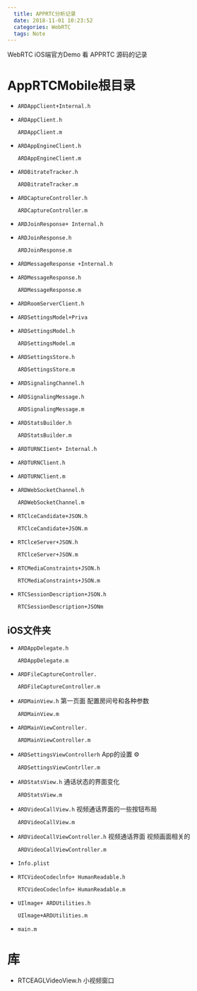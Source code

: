 ```yaml
---
  title: APPRTC分析记录
  date: 2018-11-01 10:23:52
  categories: WebRTC
  tags: Note
---
```


  WebRTC iOS端官方Demo 看 APPRTC 源码的记录

  <!---more--->

  # AppRTCMobile根目录

  - `ARDAppClient+Internal.h`

  - `ARDAppClient.h`

    `ARDAppClient.m`

  - `ARDAppEngineClient.h`

    `ARDAppEngineClient.m`

  - `ARDBitrateTracker.h`

    `ARDBitrateTracker.m`

  - `ARDCaptureController.h`

    `ARDCaptureController.m`

  - `ARDJoinResponse+ Internal.h`

  - `ARDJoinResponse.h`

    `ARDJoinResponse.m`

  - `ARDMessageResponse +Internal.h`

  - `ARDMessageResponse.h`

    `ARDMessageResponse.m`

  - `ARDRoomServerClient.h`

  - `ARDSettingsModel+Priva`

  - `ARDSettingsModel.h`

    `ARDSettingsModel.m`

  - `ARDSettingsStore.h`

    `ARDSettingsStore.m`

  - `ARDSignalingChannel.h`

  - `ARDSignalingMessage.h`

    `ARDSignalingMessage.m`

  - `ARDStatsBuilder.h`

    `ARDStatsBuilder.m`

  - `ARDTURNCIient+ Internal.h`

  - `ARDTURNClient.h`

  - `ARDTURNClient.m`

  - `ARDWebSocketChannel.h`

    `ARDWebSocketChannel.m`

  - `RTClceCandidate+JSON.h`

    `RTClceCandidate+JSON.m`

  - `RTClceServer+JSON.h`

    `RTClceServer+JSON.m`

  - `RTCMediaConstraints+JSON.h`

    `RTCMediaConstraints+JSON.m`

  - `RTCSessionDescription+JSON.h`

    `RTCSessionDescription+JSONm`

  ## iOS文件夹

  - `ARDAppDelegate.h`

    `ARDAppDelegate.m`

  - `ARDFileCaptureController.`

    `ARDFileCaptureController.m`

  - `ARDMainView.h` 第一页面 配置房间号和各种参数

    `ARDMainView.m`

  - `ARDMainViewController.`

    `ARDMainViewController.m`

  - `ARDSettingsViewControllerh`  App的设置 ⚙ 

    `ARDSettingsViewContrller.m`

  - `ARDStatsView.h`  通话状态的界面变化

    `ARDStatsView.m`

  - `ARDVideoCallView.h`  视频通话界面的一些按钮布局

    `ARDVideoCallView.m`

  - `ARDVideoCallViewController.h`  视频通话界面 视频画面相关的

    `ARDVideoCallViewController.m`

  - `Info.plist`

  - `RTCVideoCodeclnfo+ HumanReadable.h`

    `RTCVideoCodeclnfo+ HumanReadable.m`

  - `UIlmage+ ARDUtilities.h`

    `UIlmage+ARDUtilities.m`

  - `main.m` 

# 库

- RTCEAGLVideoView.h 小视频窗口

